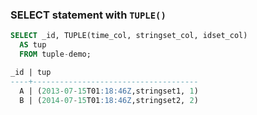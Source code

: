 ### SELECT statement with `TUPLE()`

```sql
SELECT _id, TUPLE(time_col, stringset_col, idset_col)
  AS tup
  FROM tuple-demo;

_id | tup
----+-------------------------------------
  A | (2013-07-15T01:18:46Z,stringset1, 1)
  B | (2014-07-15T01:18:46Z,stringset2, 2)
```

